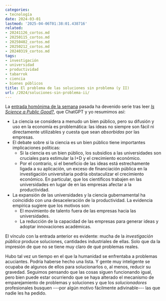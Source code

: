 ```yaml
---
categories:
- tecnología
date: 2024-03-01
lastmod: '2025-04-06T01:38:01.438716'
related:
- 20241126_cortos.md
- 20250115_cortos.md
- 20250402_cortos.md
- 20250212_cortos.md
- 20240319_cortos.md
tags:
- investigación
- universidad
- productividad
- tabarrok
- ciencia
- bienes públicos
title: El problema de las soluciones sin problema (y II)
url: /2024/soluciones-sin-problema-ii/
---
```


La [entrada homónima de la semana](/2024/soluciones-sin-problema/) pasada ha devenido serie tras leer [_Is Science a Public Good?_](https://marginalrevolution.com/marginalrevolution/2024/02/is-science-a-public-good.html), que ChatGPT y yo resumimos así:

- La ciencia se considera a menudo un bien público, pero su difusión y uso en la economía es problemática: las ideas no siempre son fácil ni directamente utilizables y cuesta que sean _absorbidas_ por las empresas.
- El debate sobre si la ciencia es un bien público tiene importantes implicaciones políticas:
    - Si la ciencia es un bien público, los subsidios a las universidades son cruciales para estimular la I+D y el crecimiento económico.
    - Por el contrario, si el beneficio de las ideas está estrechamente ligada a su aplicación, un exceso de financiación pública en la investigación universitaria podría obstaculizar el crecimiento económico. En particular, que los científicos trabajen en las universidades en lugar de en las empresas afectar a la productividad.
- La expansión de las universidades y la ciencia gubernamental ha coincidido con una desaceleración de la productividad. La evidencia empírica sugiere que los motivos son:
  - El movimiento de talento fuera de las empresas hacia las universidades.
  - La reducción de la capacidad de las empresas para generar ideas y adoptar innovaciones académicas.

El vínculo con la entrada anterior es evidente: mucha de la _investigación pública_ produce soluciones, cantidades industriales de ellas. Solo que da la impresión de que no se tiene muy claro de qué problemas reales.

Hubo tal vez un tiempo en el que la humanidad se enfrentaba a problemas acuciantes. Podría haberse hecho una lista. Y gente muy inteligente se ocupaba de algunos de ellos para solucionarlos o, al menos, reducir su gravedad. Seguimos pensando que las cosas siguen funcionando igual, pero bien puede estar ocurriendo que se haya alterado el mecanismo de emparejamiento de problemas y soluciones y que los _solucionadores_ profesionales busquen ---por algún motivo fácilmente adivinable--- las que nadie les ha pedido.